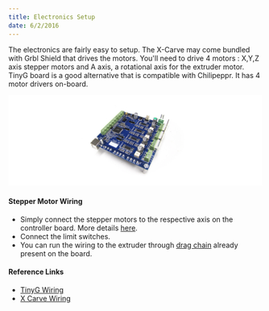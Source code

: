 ```yaml
---
title: Electronics Setup
date: 6/2/2016
---
```


The electronics are fairly easy to setup. The X-Carve may come bundled with Grbl Shield that drives the motors. You'll need to drive 4 motors : X,Y,Z axis stepper motors and A axis, a rotational axis for the extruder motor. TinyG board is a good alternative that is compatible with Chilipeppr. It has 4 motor drivers on-board.

![Tinyg](/images/tinyg2.jpg)

#### Stepper Motor Wiring
- Simply connect the stepper motors to the respective axis on the controller board. More details [here](https://github.com/synthetos/TinyG/wiki/Connecting-TinyG#wire-your-motors).
- Connect the limit switches.
- You can run the wiring to the extruder through [drag chain](https://www.inventables.com/technologies/drag-chain) already present on the board. 

#### Reference Links
- [TinyG Wiring](https://github.com/synthetos/TinyG/wiki/Connecting-TinyG)
- [X Carve Wiring](http://x-carve-instructions.inventables.com/step10/)
